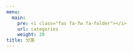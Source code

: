 ```yaml
---
menu:
  main:
    pre: <i class="fas fa-fw fa-folder"></i>
    url: categories
    weight: 20
title: 分类
---
```


